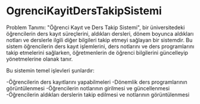 # OgrenciKayitDersTakipSistemi
Problem Tanımı: "Öğrenci Kayıt ve Ders Takip Sistemi", bir üniversitedeki öğrencilerin ders kayıt süreçlerini, aldıkları dersleri, dönem boyunca aldıkları notları ve derslerle ilgili diğer bilgileri takip etmeyi sağlayan bir sistemdir. Bu sistem öğrencilerin ders kayıt işlemlerini, ders notlarını ve ders programlarını takip etmelerini sağlarken, öğretmenlerin de öğrenci bilgilerini güncelleyip yönetmelerine olanak tanır.

Bu sistemin temel işlevleri şunlardır:

-Öğrencilerin ders kayıtlarını yapabilmeleri
-Dönemlik ders programlarının görüntülenmesi
-Öğrencilerin notlarının girilmesi ve güncellenmesi
-Öğrencilerin aldıkları derslerin takip edilmesi ve notlarının görüntülenmesi
